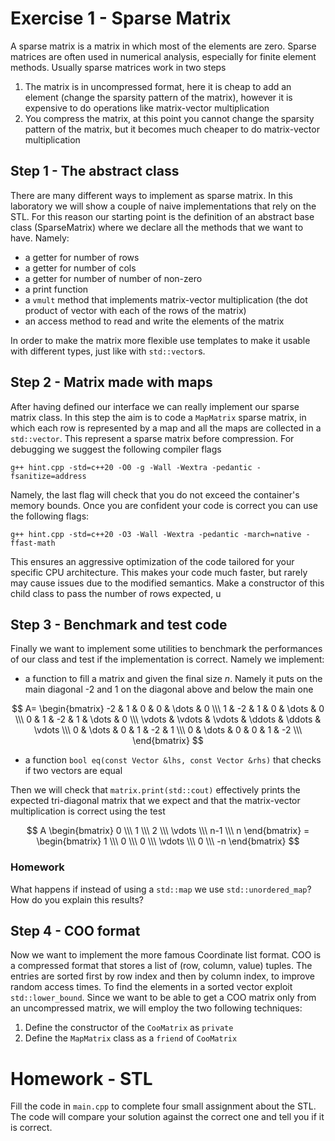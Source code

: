 # Exercise 1 - Sparse Matrix
A sparse matrix is a matrix in which most of the elements are zero. Sparse matrices are often used in numerical analysis, especially for finite element methods. Usually sparse matrices work in two steps
1. The matrix is in uncompressed format, here it is cheap to add an element (change the sparsity pattern of the matrix), however it is expensive to do operations like matrix-vector multiplication
2. You compress the matrix, at this point you cannot change the sparsity pattern of the matrix, but it becomes much cheaper to do matrix-vector multiplication

## Step 1 - The abstract class
There are many different ways to implement as sparse matrix. In this laboratory we will show a couple of naive implementations that rely on the STL. For this reason our starting point is the definition of an abstract base class (SparseMatrix) where we declare all the methods that we want to have. Namely:

* a getter for number of rows
* a getter for number of cols
* a getter for number of number of non-zero
* a print function
* a `vmult` method that implements matrix-vector multiplication (the dot product of vector with each of the rows of the matrix)
* an access method to read and write the elements of the matrix

In order to make the matrix more flexible use templates to make it usable with different types, just like with `std::vector`s.


## Step 2 - Matrix made with maps
After having defined our interface we can really implement our sparse matrix class. In this step the aim is to code a `MapMatrix` sparse matrix, in which each row is represented by a map and all the maps are collected in a `std::vector`. This represent a sparse matrix before compression. For debugging we suggest the following compiler flags
```
g++ hint.cpp -std=c++20 -O0 -g -Wall -Wextra -pedantic -fsanitize=address
```
Namely, the last flag will check that you do not exceed the container's memory bounds.
Once you are confident your code is correct you can use the following flags:
```
g++ hint.cpp -std=c++20 -O3 -Wall -Wextra -pedantic -march=native -ffast-math
```
This ensures an aggressive optimization of the code tailored for your specific CPU architecture.
This makes your code much faster, but rarely may cause issues due to the modified semantics.
Make a constructor of this child class to pass the number of rows expected, u

## Step 3 - Benchmark and test code
Finally we want to implement some utilities to benchmark the performances of our class and test if the implementation is correct. Namely we implement:

* a function to fill a matrix and given the final size $n$. Namely it puts on the main diagonal -2 and 1 on the diagonal above and below the main one

$$
A=
\begin{bmatrix}
-2 & 1 & 0 & 0 & \dots & 0 \\\
1 & -2 & 1 & 0 & \dots & 0 \\\
0 & 1 & -2 & 1 & \dots & 0 \\\
\vdots & \vdots & \vdots & \ddots & \ddots & \vdots \\\
0 & \dots & 0 & 1 & -2 & 1 \\\
0 & \dots & 0 & 0 & 1 & -2 \\\
\end{bmatrix}
$$

* a function `bool eq(const Vector &lhs, const Vector &rhs)` that checks if two vectors are equal

Then we will check that `matrix.print(std::cout)` effectively prints the expected tri-diagonal matrix that we expect and that the matrix-vector multiplication is correct using the test

$$
A 
\begin{bmatrix}
0 \\\ 1 \\\ 2 \\\ \vdots \\\ n-1 \\\ n
\end{bmatrix} =
\begin{bmatrix}
1 \\\ 0 \\\ 0 \\\ \vdots \\\ 0 \\\ -n
\end{bmatrix}
$$

### Homework
What happens if instead of using a `std::map` we use `std::unordered_map`? How do you explain this results?

## Step 4 - COO format
Now we want to implement the more famous Coordinate list format. COO is a compressed format that stores a list of (row, column, value) tuples. The entries are sorted first by row index and then by column index, to improve random access times. To find the elements in a sorted vector exploit `std::lower_bound`. Since we want to be able to get a COO matrix only from an uncompressed matrix, we will employ the two following techniques:
1. Define the constructor of the `CooMatrix` as `private`
2. Define the `MapMatrix` class as a `friend` of `CooMatrix`


# Homework - STL
Fill the code in `main.cpp` to complete four small assignment about the STL.
The code will compare your solution against the correct one and tell you if it is correct.
